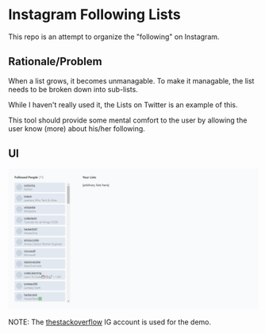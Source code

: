 # Instagram Following Lists

This repo is an attempt to organize the "following" on Instagram.

## Rationale/Problem

When a list grows, it becomes unmanagable. To make it managable, the list needs to be broken down into sub-lists.

While I haven't really used it, the Lists on Twitter is an example of this.

This tool should provide some mental comfort to the user by allowing the user know (more) about his/her following.

## UI

![screenshot](screenshot.png)

NOTE: The [thestackoverflow](https://www.instagram.com/thestackoverflow) IG account is used for the demo.

